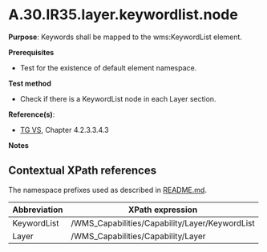 # A.30.IR35.layer.keywordlist.node

**Purpose**: Keywords shall be mapped to the wms:KeywordList element.

**Prerequisites**

* Test for the existence of default element namespace.

**Test method**

* Check if there is a KeywordList node in each Layer section.

**Reference(s)**:
* [TG VS](README.md#ref_TG_VS), Chapter 4.2.3.3.4.3

**Notes**

## Contextual XPath references

The namespace prefixes used as described in [README.md](README.md#namespaces).

Abbreviation                                               |  XPath expression
---------------------------------------------------------- | -------------------------------------------------------------------------
KeywordList <a name="KeywordList"></a> | /WMS_Capabilities/Capability/Layer/KeywordList
Layer <a name="Layer"></a> | /WMS_Capabilities/Capability/Layer
